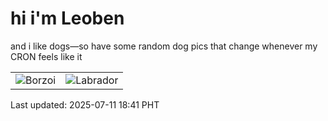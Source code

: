 # hi i'm Leoben

and i like dogs—so have some random dog pics that change whenever my CRON feels like it

|  |  |
|--------|----------|
| ![Borzoi](https://random-dog-vercel.vercel.app/api/random-borzoi?v=1752230498) | ![Labrador](https://random-dog-vercel.vercel.app/api/random-labrador?v=1752230498) |

Last updated: 2025-07-11 18:41 PHT
